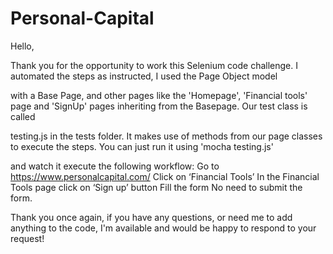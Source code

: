 # Personal-Capital

Hello,

Thank you for the opportunity to work this Selenium code challenge. I automated the steps as instructed, I used the Page Object model 

with a Base Page, and other pages like the 'Homepage', 'Financial tools' page and 'SignUp' pages inheriting from the Basepage. Our test class is called

testing.js in the tests folder. It makes use of methods from our page classes to execute the steps. You can just run it using 'mocha testing.js'

and watch it execute the following workflow: Go to  https://www.personalcapital.com/
                                              Click on ‘Financial Tools’
                                              In the Financial Tools page click on ‘Sign up’ button
                                              Fill the form
                                              No need to submit the form.
                                              
 Thank you once again, if you have any questions, or need me to add anything to the code, I'm available and would be happy to respond to your request!
